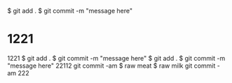 $ git add .
$ git commit -m "message here"
# 1221
1221
$ git add .
$ git commit -m "message here"
$ git add .
$ git commit -m "message here"
22112
git commit -am
$ raw meat
$ raw milk
git commit -am 222
